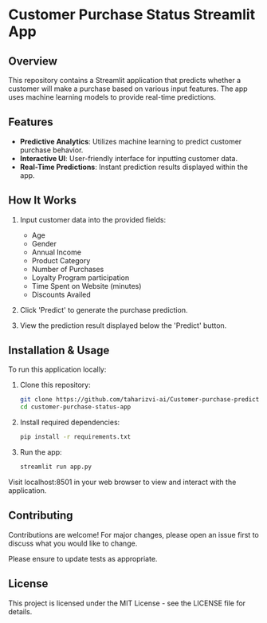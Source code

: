 # Customer Purchase Status Streamlit App

## Overview
This repository contains a Streamlit application that predicts whether a customer will make a purchase based on various input features. The app uses machine learning models to provide real-time predictions.

## Features
- **Predictive Analytics**: Utilizes machine learning to predict customer purchase behavior.
- **Interactive UI**: User-friendly interface for inputting customer data.
- **Real-Time Predictions**: Instant prediction results displayed within the app.

## How It Works
1. Input customer data into the provided fields:
   - Age
   - Gender
   - Annual Income
   - Product Category
   - Number of Purchases
   - Loyalty Program participation
   - Time Spent on Website (minutes)
   - Discounts Availed

2. Click 'Predict' to generate the purchase prediction.
3. View the prediction result displayed below the 'Predict' button.

## Installation & Usage

To run this application locally:

1. Clone this repository:
   ```bash
   git clone https://github.com/taharizvi-ai/Customer-purchase-prediction-app.git
   cd customer-purchase-status-app
2. Install required dependencies:
    ```bash
    pip install -r requirements.txt

3. Run the app:
   ```bash
   streamlit run app.py

Visit localhost:8501 in your web browser to view and interact with the application.

## Contributing
Contributions are welcome! For major changes, please open an issue first to discuss what you would like to change.

Please ensure to update tests as appropriate.

## License
This project is licensed under the MIT License - see the LICENSE file for details.

